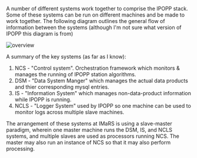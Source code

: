 A number of different systems work together to comprise the IPOPP stack. Some of these systems can be run on different machines and be made to work together. The following diagram outlines the general flow of information between the systems (although I'm not sure what version of IPOPP this diagram is from)

![overview](https://github.com/USF-IMARS/IPOPP-docs/blob/master/docs/figures/systems-overview.png?raw=true)

A summary of the key systems (as far as I know):

1. NCS - "Control system". Orchestration framework which monitors & manages the running of IPOPP station algorithms.
2. DSM - "Data System Manger" which manages the actual data products and thier corresponding mysql entries. 
3. IS - "Information System" which manages non-data-product information while IPOPP is running. 
4. NCLS - "Logger System" used by IPOPP so one machine can be used to monitor logs across multiple slave machines.

The arrangement of these systems at IMaRS is using a slave-master paradigm, wherein one master machine runs the DSM, IS, and NCLS systems, and multiple slaves are used as processors running NCS. The master may also run an instance of NCS so that it may also perform processing. 
